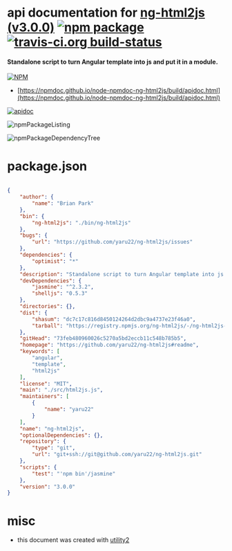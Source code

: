 # api documentation for  [ng-html2js (v3.0.0)](https://github.com/yaru22/ng-html2js#readme)  [![npm package](https://img.shields.io/npm/v/npmdoc-ng-html2js.svg?style=flat-square)](https://www.npmjs.org/package/npmdoc-ng-html2js) [![travis-ci.org build-status](https://api.travis-ci.org/npmdoc/node-npmdoc-ng-html2js.svg)](https://travis-ci.org/npmdoc/node-npmdoc-ng-html2js)
#### Standalone script to turn Angular template into js and put it in a module.

[![NPM](https://nodei.co/npm/ng-html2js.png?downloads=true&downloadRank=true&stars=true)](https://www.npmjs.com/package/ng-html2js)

- [https://npmdoc.github.io/node-npmdoc-ng-html2js/build/apidoc.html](https://npmdoc.github.io/node-npmdoc-ng-html2js/build/apidoc.html)

[![apidoc](https://npmdoc.github.io/node-npmdoc-ng-html2js/build/screenCapture.buildCi.browser.%252Ftmp%252Fbuild%252Fapidoc.html.png)](https://npmdoc.github.io/node-npmdoc-ng-html2js/build/apidoc.html)

![npmPackageListing](https://npmdoc.github.io/node-npmdoc-ng-html2js/build/screenCapture.npmPackageListing.svg)

![npmPackageDependencyTree](https://npmdoc.github.io/node-npmdoc-ng-html2js/build/screenCapture.npmPackageDependencyTree.svg)



# package.json

```json

{
    "author": {
        "name": "Brian Park"
    },
    "bin": {
        "ng-html2js": "./bin/ng-html2js"
    },
    "bugs": {
        "url": "https://github.com/yaru22/ng-html2js/issues"
    },
    "dependencies": {
        "optimist": "*"
    },
    "description": "Standalone script to turn Angular template into js and put it in a module.",
    "devDependencies": {
        "jasmine": "^2.3.2",
        "shelljs": "0.5.3"
    },
    "directories": {},
    "dist": {
        "shasum": "dc7c17c816d8450124264d2dbc9a4737e23f46a0",
        "tarball": "https://registry.npmjs.org/ng-html2js/-/ng-html2js-3.0.0.tgz"
    },
    "gitHead": "73feb480960026c5270a5bd2eccb11c548b785b5",
    "homepage": "https://github.com/yaru22/ng-html2js#readme",
    "keywords": [
        "angular",
        "template",
        "html2js"
    ],
    "license": "MIT",
    "main": "./src/html2js.js",
    "maintainers": [
        {
            "name": "yaru22"
        }
    ],
    "name": "ng-html2js",
    "optionalDependencies": {},
    "repository": {
        "type": "git",
        "url": "git+ssh://git@github.com/yaru22/ng-html2js.git"
    },
    "scripts": {
        "test": "'npm bin'/jasmine"
    },
    "version": "3.0.0"
}
```



# misc
- this document was created with [utility2](https://github.com/kaizhu256/node-utility2)

